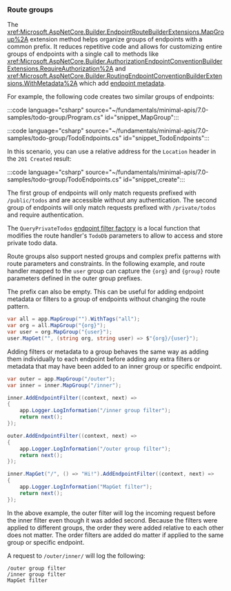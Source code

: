 ### Route groups

The <xref:Microsoft.AspNetCore.Builder.EndpointRouteBuilderExtensions.MapGroup%2A> extension method helps organize groups of endpoints with a common prefix. It reduces repetitive code and allows for customizing entire groups of endpoints with a single call to methods like <xref:Microsoft.AspNetCore.Builder.AuthorizationEndpointConventionBuilderExtensions.RequireAuthorization%2A> and <xref:Microsoft.AspNetCore.Builder.RoutingEndpointConventionBuilderExtensions.WithMetadata%2A> which add [endpoint metadata](xref:fundamentals/routing#endpoint-metadata).

For example, the following code creates two similar groups of endpoints:

:::code language="csharp" source="~/fundamentals/minimal-apis/7.0-samples/todo-group/Program.cs" id="snippet_MapGroup":::

:::code language="csharp" source="~/fundamentals/minimal-apis/7.0-samples/todo-group/TodoEndpoints.cs" id="snippet_TodoEndpoints":::

In this scenario, you can use a relative address for the `Location` header in the `201 Created` result:

:::code language="csharp" source="~/fundamentals/minimal-apis/7.0-samples/todo-group/TodoEndpoints.cs" id="snippet_create":::

The first group of endpoints will only match requests prefixed with `/public/todos` and are accessible without any authentication. The second group of endpoints will only match requests prefixed with `/private/todos` and require authentication.

The `QueryPrivateTodos` [endpoint filter factory](xref:fundamentals/minimal-apis/min-api-filters) is a local function that modifies the route handler's `TodoDb` parameters to allow to access and store private todo data.

Route groups also support nested groups and complex prefix patterns with route parameters and constraints. In the following example, and route handler mapped to the `user` group can capture the `{org}` and `{group}` route parameters defined in the outer group prefixes.

The prefix can also be empty. This can be useful for adding endpoint metadata or filters to a group of endpoints without changing the route pattern.

```csharp
var all = app.MapGroup("").WithTags("all");
var org = all.MapGroup("{org}");
var user = org.MapGroup("{user}");
user.MapGet("", (string org, string user) => $"{org}/{user}");
```

Adding filters or metadata to a group behaves the same way as adding them individually to each endpoint before adding any extra filters or metadata that may have been added to an inner group or specific endpoint.

```csharp
var outer = app.MapGroup("/outer");
var inner = inner.MapGroup("/inner");

inner.AddEndpointFilter((context, next) =>
{
    app.Logger.LogInformation("/inner group filter");
    return next();
});

outer.AddEndpointFilter((context, next) =>
{
    app.Logger.LogInformation("/outer group filter");
    return next();
});

inner.MapGet("/", () => "Hi!").AddEndpointFilter((context, next) =>
{
    app.Logger.LogInformation("MapGet filter");
    return next();
});
```

In the above example, the outer filter will log the incoming request before the inner filter even though it was added second. Because the filters were applied to different groups, the order they were added relative to each other does not matter. The order filters are added do matter if applied to the same group or specific endpoint.

A request to `/outer/inner/` will log the following:

```dotnetcli
/outer group filter
/inner group filter
MapGet filter
```
